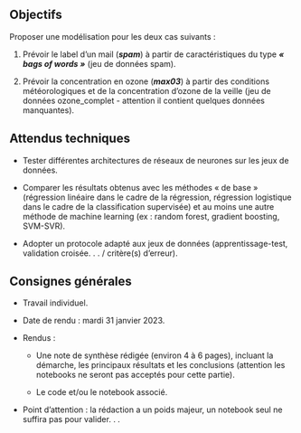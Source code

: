 ## **Objectifs**
Proposer une modélisation pour les deux cas suivants : 

1.	Prévoir le label d’un mail (***spam***) à partir de caractéristiques du type ***« bags of words »*** (jeu de données spam). 

2.	Prévoir la concentration en ozone (***max03***) à partir des conditions météorologiques et de la concentration d’ozone de la veille (jeu de données ozone_complet - attention il contient quelques données manquantes).

## **Attendus techniques**

- Tester différentes architectures de réseaux de neurones sur les jeux de données.

- Comparer les résultats obtenus avec les méthodes « de base » (régression linéaire dans le cadre de la régression, régression logistique dans le cadre de la classification supervisée) et au moins une autre méthode de machine learning (ex : random forest, gradient boosting, SVM-SVR).

- Adopter un protocole adapté aux jeux de données (apprentissage-test, validation croisée. . . / critère(s) d’erreur).

## **Consignes générales**

- Travail individuel.

- Date de rendu : mardi 31 janvier 2023.

- Rendus :

    - Une note de synthèse rédigée (environ 4 à 6 pages), incluant la démarche, les principaux résultats et les conclusions (attention les notebooks ne seront pas acceptés pour cette partie).

    - Le code et/ou le notebook associé.
    
- Point d’attention : la rédaction a un poids majeur, un notebook seul ne suffira pas pour valider. . .

